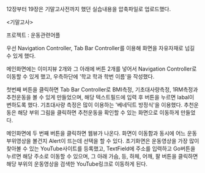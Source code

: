 12장부터 19장은 기말고사전까지 했던 실습내용을 압축파일로 업로드했다.


<기말고사>

프로젝트 : 운동관련어플



우선 Navigation Controller, Tab Bar Controller를 이용해 화면을 자유자재로 넘길 수 있게 했다.

메인화면에는 이미지뷰 2개와 그 아래에 버튼 2개를 넣어서 Navigation Controller로 이동할 수 있게 했고, 우측하단에 '학교 학과 학번 이름'을 작성했다.

첫번째 버튼을 클릭하면 Tab Bar Controller로 BMI측정, 기초대사량측정, 1RM측정과 추천운동을 볼 수 있게 만들었으며, 해당 텍스트필드에 입력 후 버튼을 누르면 labal이 변하도록 했다. 기초대사량 측정은 많이 이용하는 '베네딕트 방정식'을 이용했다. 추천운동은 해당 부위 그림을 클릭하면 추천운동을 확인할 수 있는 화면으로 이동하게 만들었다.

메인화면에 두 번째 버튼을 클릭하면 웹뷰가 나온다. 화면이 이동함과 동시에 어느 운동부위영상을 볼건지 Alert이 뜨는데 선택을 할 수 있다. 초기화면은 운동영상을 가장 많이 찾아볼 수 있는 YouTube사이트를 등록했고, TextField에 주소를 입력하고 Go버튼을 누르면 해당 주소로 이동할 수 있으며, 그 아래 가슴, 등, 하체, 어깨, 팔 버튼을 클릭하면 해당 부위의 운동영상을 검색한 YouTube링크로 이동하게 된다.
